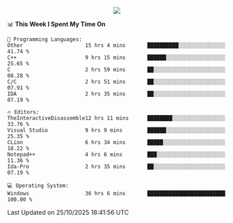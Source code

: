 <p align="center">
  <img src="https://readme-typing-svg.herokuapp.com?font=Cascadia+Code&weight=600&size=20&duration=5000&pause=1000&color=FFFFFF&center=true&vCenter=true&width=500&lines=IF+I'M+NOT+WORKING+-+IT+MEANS+I'M+DEAD+💀" />
</p>

<!--START_SECTION:waka-->
📊 **This Week I Spent My Time On** 

```text
💬 Programming Languages: 
Other                    15 hrs 4 mins       ██████████░░░░░░░░░░░░░░░   41.74 % 
C++                      9 hrs 15 mins       ██████░░░░░░░░░░░░░░░░░░░   25.65 % 
C                        2 hrs 59 mins       ██░░░░░░░░░░░░░░░░░░░░░░░   08.28 % 
C/C                      2 hrs 51 mins       ██░░░░░░░░░░░░░░░░░░░░░░░   07.91 % 
IDA                      2 hrs 35 mins       ██░░░░░░░░░░░░░░░░░░░░░░░   07.19 % 

🔥 Editors: 
TheInteractiveDisassemble12 hrs 11 mins      ████████░░░░░░░░░░░░░░░░░   33.76 % 
Visual Studio            9 hrs 9 mins        ██████░░░░░░░░░░░░░░░░░░░   25.35 % 
CLion                    6 hrs 34 mins       █████░░░░░░░░░░░░░░░░░░░░   18.22 % 
Notepad++                4 hrs 6 mins        ███░░░░░░░░░░░░░░░░░░░░░░   11.36 % 
Ida-Pro                  2 hrs 35 mins       ██░░░░░░░░░░░░░░░░░░░░░░░   07.19 % 

💻 Operating System: 
Windows                  36 hrs 6 mins       █████████████████████████   100.00 % 
```


 Last Updated on 25/10/2025 18:41:56 UTC
<!--END_SECTION:waka-->
